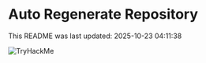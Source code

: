 # Auto Regenerate Repository

This README was last updated: 2025-10-23 04:11:38

 ![TryHackMe](https://tryhackme.com/badge/533634)